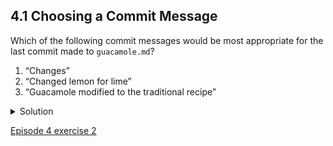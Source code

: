 ## 4.1 Choosing a Commit Message

Which of the following commit messages would be most appropriate for the last commit made to ```guacamole.md```?

1. “Changes”
1. “Changed lemon for lime”
1. “Guacamole modified to the traditional recipe”

<details>
  <summary>
    Solution
  </summary>

  <p>
    Answer 1 is not descriptive enough, and the purpose of the commit is unclear; and answer 2 is redundant to using <code>git diff</code> to see what changed in this commit; but answer 3 is good: short, descriptive, and imperative.
  </p>
  
</details>

[Episode 4 exercise 2](episode4_ex2.md)
